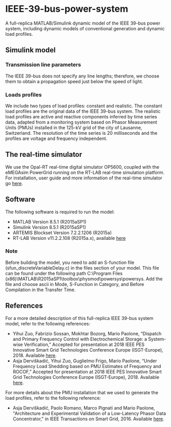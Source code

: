 # IEEE-39-bus-power-system
A full-replica MATLAB/Simulink dynamic model of the IEEE 39-bus power system, including dynamic models of conventional generation and dynamic load profiles. 
## Simulink model
### Transmission line parameters
The IEEE 39-bus does not specify any line lengths; therefore, we choose them to obtain a propagation speed just below the speed of light. 
### Loads profiles
We include two types of load profiles: constant and realistic. The constant load profiles are the original data of the IEEE 39-bus system. The realistic load profiles are active and reactive components inferred by time series data, adapted from a monitoring system based on Phasor Measurement Units (PMUs) installed in the 125-kV grid of the city of Lausanne, Switzerland. The resolution of the time series is 20 milliseconds and the profiles are voltage and frequency independent. 
## The real-time simulator 
We use the Opal-RT real-time digital simulator OP5600, coupled with the eMEGAsim PowerGrid running on the RT-LAB real-time simulation platform. For installation, user guide and more information of the real-time simulator go [here](https://www.opal-rt.com/).
## Software 
The following software is required to run the model:
* MATLAB Version 8.5.1 (R2015aSP1)   
* Simulink Version 8.5.1 (R2015aSP1)   
* ARTEMIS Blockset Version 7.2.2.1206 (R2015a)   
* RT-LAB Version v11.2.2.108 (R2015a.x), available [here](https://www.opal-rt.com/)
### Note
Before building the model, you need to add an S-function file (sfun_discreteVariableDelay.c) in the files section of your model. This file can be found under the following path C:\Program Files (x86)\MATLAB\R2015aSP1\toolbox\physmod\powersys\powersys. Add the file and choose ascii in Mode, S-Function in Category, and Before Compilation in the Transfer Time.
## References 
For a more detailed description of this full-replica IEEE 39-bus system model, refer to the following references:
* Yihui Zuo, Fabrizio Sossan, Mokhtar Bozorg, Mario Paolone, “Dispatch and Primary Frequency Control with Electrochemical Storage: a System-wise Verification,” Accepted for presentation at 2018 IEEE PES Innovative Smart Grid Technologies Conference Europe (ISGT-Europe), 2018. Available [here](https://arxiv.org/abs/1806.05825).
* Asja Derviškadić, Yihui Zuo, Guglielmo Frigo, Mario Paolone, “Under Frequency Load Shedding based on PMU Estimates of Frequency and ROCOF,” Accepted for presentation at 2018 IEEE PES Innovative Smart Grid Technologies Conference Europe (ISGT-Europe), 2018. Available [here](https://arxiv.org/abs/1805.00744).

For more details about the PMU installation that we used to generate the load profiles, refer to the following reference:
* Asja Derviškadić, Paolo Romano, Marco Pignati and Mario Paolone, "Architecture and Experimental Validation of a Low-Latency Phasor Data Concentrator," in IEEE Transactions on Smart Grid, 2016. Available [here](https://www.researchgate.net/publication/309540071_Architecture_and_Experimental_Validation_of_a_Low-Latency_Phasor_Data_Concentrator).
